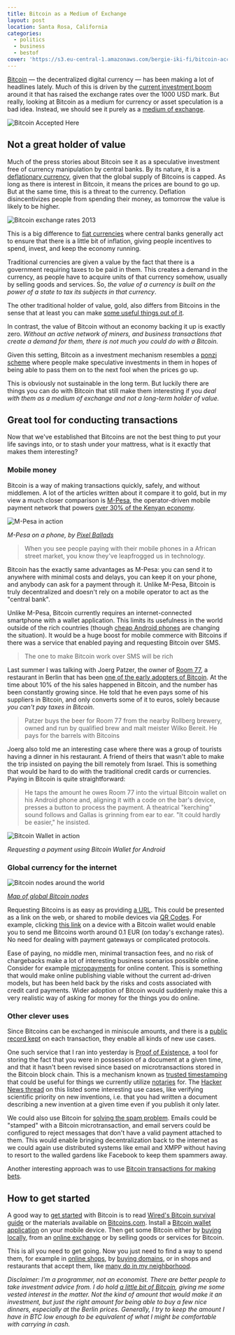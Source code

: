 ```yaml
---
title: Bitcoin as a Medium of Exchange
layout: post
location: Santa Rosa, California
categories:
  - politics
  - business
  - bestof
cover: 'https://s3.eu-central-1.amazonaws.com/bergie-iki-fi/bitcoin-accepted-here-small.png'
---
```

[Bitcoin](http://www.bitcoins.com/) &mdash; the decentralized digital currency &mdash; has been making a lot of headlines lately. Much of this is driven by the [current investment boom](http://www.economist.com/news/leaders/21590901-it-looks-overvalued-even-if-digital-currency-crashes-others-will-follow-bitcoin) around it that has raised the exchange rates over the 1000 USD mark. But really, looking at Bitcoin as a medium for currency or asset speculation is a bad idea. Instead, we should see it purely as a [medium of exchange](http://en.wikipedia.org/wiki/Medium_of_exchange).

![Bitcoin Accepted Here](https://s3.eu-central-1.amazonaws.com/bergie-iki-fi/bitcoin-accepted-here-small.png)

## Not a great holder of value

Much of the press stories about Bitcoin see it as a speculative investment free of currency manipulation by central banks. By its nature, it is a [deflationary currency](https://en.bitcoin.it/wiki/Deflationary_spiral), given that the global supply of Bitcoins is capped. As long as there is interest in Bitcoin, it means the prices are bound to go up. But at the same time, this is a threat to the currency. Deflation disincentivizes people from spending their money, as tomorrow the value is likely to be higher.

![Bitcoin exchange rates 2013](https://s3.eu-central-1.amazonaws.com/bergie-iki-fi/bitcoin-chart-2013-11-small.png)

This is a big difference to [fiat currencies](http://en.wikipedia.org/wiki/Fiat_money) where central banks generally act to ensure that there is a little bit of inflation, giving people incentives to spend, invest, and keep the economy running.

Traditional currencies are given a value by the fact that there is a government requiring taxes to be paid in them. This creates a demand in the currency, as people have to acquire units of that currency somehow, usually by selling goods and services. So, *the value of a currency is built on the power of a state to tax its subjects in that currency*.

The other traditional holder of value, gold, also differs from Bitcoins in the sense that at least you can make [some useful things out of it](http://en.wikipedia.org/wiki/Gold#Applications).

In contrast, the value of Bitcoin without an economy backing it up is exactly zero. *Without an active network of miners, and business transactions that create a demand for them, there is not much you could do with a Bitcoin.*

Given this setting, Bitcoin as a investment mechanism resembles a [ponzi scheme](http://en.wikipedia.org/wiki/Ponzi_scheme) where people make speculative investments in them in hopes of being able to pass them on to the next fool when the prices go up.

This is obviously not sustainable in the long term. But luckily there are things you can do with Bitcoin that still make them interesting if you *deal with them as a medium of exchange and not a long-term holder of value.*

## Great tool for conducting transactions

Now that we've established that Bitcoins are not the best thing to put your life savings into, or to stash under your mattress, what is it exactly that makes them interesting?

### Mobile money


Bitcoin is a way of making transactions quickly, safely, and without middlemen. A lot of the articles written about it compare it to gold, but in my view a much closer comparison is [M-Pesa](http://en.wikipedia.org/wiki/M-Pesa), the operator-driven mobile payment network that powers [over 30% of the Kenyan economy](http://qz.com/57504/31-of-kenyas-gdp-is-spent-through-mobile-phones/).

![M-Pesa in action](https://s3.eu-central-1.amazonaws.com/bergie-iki-fi/m-pesa-cell-phone.jpg)

*M-Pesa on a phone, by [Pixel Ballads](http://pixelballads.wordpress.com/2012/01/14/mobile-technology-and-the-unbanked-m-pesa-part-3/)*

> When you see people paying with their mobile phones in a African street market, you know they've leapfrogged us in technology.

Bitcoin has the exactly same advantages as M-Pesa: you can send it to anywhere with minimal costs and delays, you can keep it on your phone, and anybody can ask for a payment through it. Unlike M-Pesa, Bitcoin is truly decentralized and doesn't rely on a mobile operator to act as the "central bank". 

Unlike M-Pesa, Bitcoin currently requires an internet-connected smartphone with a wallet application. This limits its usefulness in the world outside of the rich countries (though [cheap Android phones](http://techcrunch.com/2012/12/10/50-android-smartphones-are-disrupting-africa-much-faster-than-you-think-says-wikipedias-jimmy-wales/) are changing the situation). It would be a huge boost for mobile commerce with Bitcoins if there was a service that enabled paying and requesting Bitcoin over SMS.

> The one to make Bitcoin work over SMS will be rich

Last summer I was talking with Joerg Patzer, the owner of [Room 77](http://www.room77.de/), a restaurant in Berlin that has been [one of the early adopters of Bitcoin](http://www.theguardian.com/technology/2013/apr/26/bitcoins-gain-currency-in-berlin). At the time about 10% of the his sales happened in Bitcoin, and the number has been constantly growing since. He told that he even pays some of his suppliers in Bitcoin, and only converts some of it to euros, solely because *you can't pay taxes in Bitcoin*.

> Patzer buys the beer for Room 77 from the nearby Rollberg brewery, owned and run by qualified brew and malt meister Wilko Bereit. He pays for the barrels with Bitcoins

Joerg also told me an interesting case where there was a group of tourists having a dinner in his restaurant. A friend of theirs that wasn't able to make the trip insisted on paying the bill remotely from Israel. This is something that would be hard to do with the traditional credit cards or currencies. Paying in Bitcoin is quite straightforward:

> He taps the amount he owes Room 77 into the virtual Bitcoin wallet on his Android phone and, aligning it with a code on the bar's device, presses a button to process the payment. A theatrical "kerching" sound follows and Gallas is grinning from ear to ear. "It could hardly be easier," he insisted.

![Bitcoin Wallet in action](https://s3.eu-central-1.amazonaws.com/bergie-iki-fi/bitcoin-wallet-small.png)

*Requesting a payment using Bitcoin Wallet for Android*

### Global currency for the internet

![Bitcoin nodes around the world](https://s3.eu-central-1.amazonaws.com/bergie-iki-fi/bitcoin-nodes-globe-small.png)

*[Map of global Bitcoin nodes](https://blockchain.info/nodes-globe)*

Requesting Bitcoins is as easy as providing [a URL](https://en.bitcoin.it/wiki/URI_Scheme). This could be presented as a link on the web, or shared to mobile devices via [QR Codes](http://en.wikipedia.org/wiki/QR_code). For example, clicking [this link](bitcoin:1L1imk8ehERDQSjDYUQ3v7gsstXJxTkr8m?amount=0.0001&label=Bergie) on a device with a Bitcoin wallet would enable you to send me Bitcoins worth around 0.1 EUR (on today's exchange rates). No need for dealing with payment gateways or complicated protocols.

Ease of paying, no middle men, minimal transaction fees, and no risk of chargebacks make a lot of interesting business scenarios possible online. Consider for example [micropayments](http://en.wikipedia.org/wiki/Micropayment) for online content. This is something that would make online publishing viable without the current ad-driven models, but has been held back by the risks and costs associated with credit card payments. Wider adoption of Bitcoin would suddenly make this a very realistic way of asking for money for the things you do online.

### Other clever uses

Since Bitcoins can be exchanged in miniscule amounts, and there is a [public record kept](https://blockchain.info/) on each transaction, they enable all kinds of new use cases.

One such service that I ran into yesterday is [Proof of Existence](http://www.proofofexistence.com/), a tool for storing the fact that you were in possession of a document at a given time, and that it hasn't been revised since based on microtransactions stored in the Bitcoin block chain. This is a mechanism known as [trusted timestamping](http://en.wikipedia.org/wiki/Trusted_timestamping) that could be useful for things we currently utilize [notaries](http://en.wikipedia.org/wiki/Notary) for. The [Hacker News thread](https://news.ycombinator.com/item?id=6809929) on this listed some interesting use cases, like verifying scientific priority on new inventions, i.e. that you had written a document describing a new invention at a given time even if you publish it only later.

We could also use Bitcoin for [solving the spam problem](http://en.wikipedia.org/wiki/Cost-based_anti-spam_systems). Emails could be "stamped" with a Bitcoin microtransaction, and email servers could be configured to reject messages that don't have a valid payment attached to them. This would enable bringing decentralization back to the internet as we could again use distributed systems like email and XMPP without having to resort to the walled gardens like Facebook to keep them spammers away.

Another interesting approach was to use [Bitcoin transactions for making bets](https://en.bitcoin.it/wiki/SatoshiDice).

## How to get started

A good way to [get started](http://www.bitcoins.com/getting-started) with Bitcoin is to read [Wired's Bitcoin survival guide](http://www.wired.com/wiredenterprise/2013/11/bitcoin-survival-guide/) or the materials available on [Bitcoins.com](http://www.bitcoins.com/). Install a [Bitcoin wallet application](http://www.bitcoins.com/directory) on your mobile device. Then get some Bitcoin either by [buying locally](https://localbitcoins.com/), from an [online exchange](http://www.bitcoins.com/directory#exchanges) or by selling goods or services for Bitcoin.

This is all you need to get going. Now you just need to find a way to spend them, for example in [online shops](http://www.shopify.com/blog/10446157-shopify-merchants-can-now-accept-bitcoin), by [buying domains](https://www.namecheap.com/support/payment-options/bitcoin.aspx), or in shops and restaurants that accept them, like [many do in my neighborhood](http://bitcoinkiez.de/).

*Disclaimer: I'm a programmer, not an economist. There are better people to take investment advice from. I do hold [a little bit of Bitcoin](https://blockchain.info/address/1L1imk8ehERDQSjDYUQ3v7gsstXJxTkr8m), giving me some vested interest in the matter. Not the kind of amount that would make it an investment, but just the right amount for being able to buy a few nice dinners, especially at the Berlin prices. Generally, I try to keep the amount I have in BTC low enough to be equivalent of what I might be comfortable with carrying in cash.*
